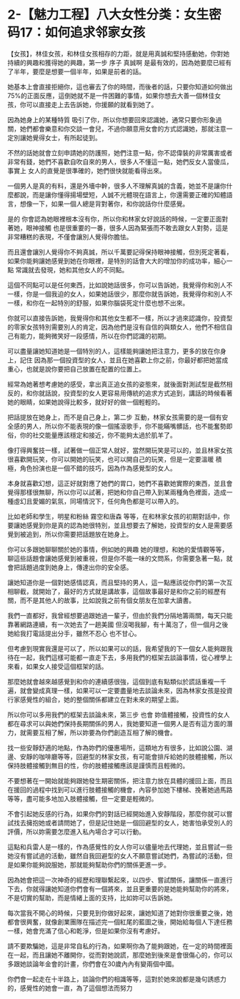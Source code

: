 # 2-【魅力工程】八大女性分类：女生密码17：如何追求邻家女孩

【女孩】，林佳女孩，和林佳女孩相存的力距，就是用真誠和堅持感動她，你對她持續的興趣和獲得她的興趣，第一步 序子 真誠啊 是最有效的，因為她要麼已經有了半年，要麼是想要一個半年，如果是前者的話。

她基本上會直接拒絕你，這也審去了你的時間，而後者的話，只要你知道如何做出75%的正面反應，這倒她就不是一件困難的事情，如果你想去大善一個林佳女孩，你可以直接走上去告訴她，你援願的就看到她了。

因為她身上的某種特質 吸引了你，所以你想要回來認識她，通常只要你形象過關，她們都會樂意和你交談一會兒，不過你願意用女會的方式認識她，那就注意一定別讓她覺得女士，有所起徒到。

不然的話她就會立刻申請她的防護照，她們注意一點，你不認偉裝的非常厲害或者非常有錢，她們不喜歡自吹自來的男人，很多人不懂這一點，她們反女人當傻瓜，事實上 女人的直覺是很準確的，她們很快就能看得出來。

一個男人是真的有料，還是外墻中幹，很多人不理解真誠的含義，她並不是讓你什麼都說，而是讓你懂得揚場壁短，人誠不光體現在語言上，你還需要正確的知體語言，想像一下，如果一個人總是背對著你，和你說話你什麼感覺。

是的 你會認為她眼裡根本沒有你，所以你和林家女好說話的時候，一定要正面對著她，眼神接觸 也是很重要的一番，很多人因為緊張而不敢去跟女人對勢，這是非常糟糕的表現，不僅會讓別人覺得你膽怯。

而且還會讓別人覺得你不夠真誠，所以千萬要記得保持眼神接觸，但別死定著看，如果你能夠讓她感覺到她在你眼裡，是特別的話會大大的增加你的成功率，細心一點 常識就去發現，她和其他女人的不同點。

這個不同點可以是任何東西，比如說她話很多，你可以告訴她，我覺得你和別人不一樣，你是一個我迫的女人，如果她話很少，那麼你就告訴她，我覺得你和別人不一樣，和你在一起特別的舒服，如果你腦袋死定什麼也想不出來。

你就可以直接告訴她，我覺得你和其他女生都不一樣，所以才過來認識你，投資型的零家女孩特別需要別人的肯定，因為他們是沒有自信的與類女人，他們不相信自己有能力，能夠微笑好一段感情，所以在你們認識的初期。

可以盡量讓她知道她是一個特別的人，這樣能夠讓她把注意力，更多的放在你身上，記住 因為那一個投資型的女人，並且在她喜歡上你之前，你最好都把她當成重心，也就是說你要把自己放置在配置的位置上。

經常為她著想考慮她的感受，拿出真正追女孩的姿態來，就後面對測試型是截然相反的，和你就話說，投資型的女人更容易用傳統的追求方式追到，講話的時候看著她的眼睛，如果她說得比較多，就好好的做一個輕輕的。

把話提放在她身上，而不是自己身上，第二步 互動，林家女孩需要的是一個有安全感的男人，所以你不能表現的像一個搖滾歌手，你不能瞞嘴髒話，也不能奮勢即俗，你的社交能量應該穩定和接近，你不能夠太過於肌羊了。

像打得興奮技一樣，試著做一個正常人就好，當然開玩笑是可以的，並且林家女孩很喜歡開玩笑，你可以開她的玩笑，也可以開自己的玩笑，但是一定要溫暖 積極，角色扮演也是一個不錯的技巧，因為作為感覺型的女人。

本身就喜歡幻想，這正好就對應了她們的胃口，她們不喜歡她實際的東西，並且會覺得那樣很無聊，所以你可以試著，把她和你自己帶入到某兩種角色裡面，造成一種虛幻且愛媚的氣氛，同場情況下，任何角色都是可以帶入的。

比如老師和學生，明星和粉絲 霧空和唐森 等等，在和林家女孩的初期對話中，你要讓她感覺到你是真的認為她很特別，並且想要去了解她，投資型的女人是需要感覺到被追到，所以你需要把話題放在她身上。

你可以多跟她聊聊關於她的事情，例如她的興趣 她的理想，和她的愛情觀等等，聊這些話題會讓她感覺到被重視，但是你不能一味的文問系，你需要急著一點，就會把話題過度到她身上，傳達出你的安全感。

讓她知道你是一個對她感情認真，而且堅持的男人，這一點應該從你們的第一次互相聊截，就開始了，最好的方式就是講故事，這個故事最好是和你之前的經歷有關，而不是其他人的故事，比如說我之前有個女朋友在加拿大讀書。

我們一直都好，我曾經想要過跟她過一輩子，但由於我們分隔地籌兩關，每天只能靠著網路連續，有一次她去了一趟美國 但沒喝我腳，有十萬泡了，但一個月之後她給我打電話提出分手，雖然不忍心 也不甘心。

但考慮到現實我還是可以了，所以如果可以的話，我希望我的下一個女人能夠跟我待在一起，我們這樣可能都一直走下去，多用我們的框架去談論事情，從心裡學上來看，如果女人接受這個框架的話。

那麼她就會越來越感覺到和你的連續感很強，這個到底有點類似於謊話重複一千遍，就會變成真理一樣，如果可以一定要盡量地去談論未來，因為林家女孩是投資行家感覺性的組合，她的整個關係都建立在對未來的期望上面。

所以你可以多用我們的框架去談論未來，第三步 也會 妳值體接觸，投資性的女人都在尋求可以與她們保持長期關係的男人，我她要知道一個男人是否有這方面的潛力，就需要互相了解，所以妳要為你們創造互相了解的機會。

找一些安靜舒適的地點，作為妳們的優惠場所，這類地方有很多，比如說公園、湖邊、安靜的咖啡廳等等，回避型的林家女孩，有可能會排斥給她的肢體接觸，所以保持肢體接觸到無目的性，你的肢體接觸應該是謹慎而且輕微的。

不要想著在一開始就能夠跟她發生期密關係，把注意力放在具體的援回上面，而且在援回的過程中找到可以進行肢體接觸的機會，內容參加她下樓梯、挽著她過馬路等等，盡可能多地加入肢體接觸，但一定要是輕微的。

不會引起她反感的行為，如果你們的對話已經開始進入安靜階段，那麼你就可以嘗試找去擁抱她或者請問她了，但是記住她是一個回避型的女人，她害怕承受別人的評價，所以妳需要怎麼進入私內場合才可以行動。

這點和兵雷人是一樣的，作為感覺性的女人你可以儘量地去代理她，並且嘗試一些她沒有嘗試過的活動，雖然自我回避型的女人不願意嘗試她們，為嘗試的活動，但是如果你能夠說服她，那就能夠幫助你們的關係更進一步。

因為她會把這一次神奇的經歷和理聯繫起來，以四步、嘗試關係，讓關係一直進行下去，你就得讓她知道你們會有一個將來，並且更重要的是她能夠幫助你的將來，不是切實的幫助，而是情緒上面的支持，比如妳可以告訴她。

每次當我不開心的時候，只要見到你做好起來，讓她知道了她對你很重要之後，她都會很興奮，就像創業團隊在描述完一個紅尾的藍圖之後，開始給每個人下達任務一樣，她會充滿了信心和乾淨，但是如果你沒有考慮好。

請不要欺騙她，這是非常自私的行為，如果啊你為了能夠跟她，在一定的時間裡面在一起，而且讓她不離開你，從而對她說謊，那麼她到後來是會很傷心的，你可以多跟她談論年金會的計畫，你們會在30歲內內有變兩個中國。

你們會一起走在十半路上，談論你們的相識等等，這對於她來說都是幾句誘惑力的，感覺性的她會一直，為了這個想法而努力